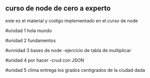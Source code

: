 ## curso de node de cero a experto 

este es el material y codigo implementado en el curso de node

#unidad 1
hola mundo

#unidad 2
fundamentos

#unnidad 3
bases de node
-ejercicio de tabla de multiplicar

#unidad 4 
por hacer
-crud con JSON

#unidad 5 
clima entrega los grados centigrados de la ciudad dada